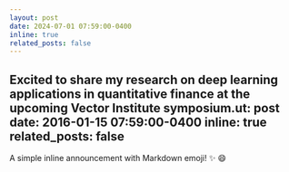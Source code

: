 ```yaml
---
layout: post
date: 2024-07-01 07:59:00-0400
inline: true
related_posts: false
---
```


Excited to share my research on deep learning applications in quantitative finance at the upcoming Vector Institute symposium.ut: post
date: 2016-01-15 07:59:00-0400
inline: true
related_posts: false
---

A simple inline announcement with Markdown emoji! :sparkles: :smile:
